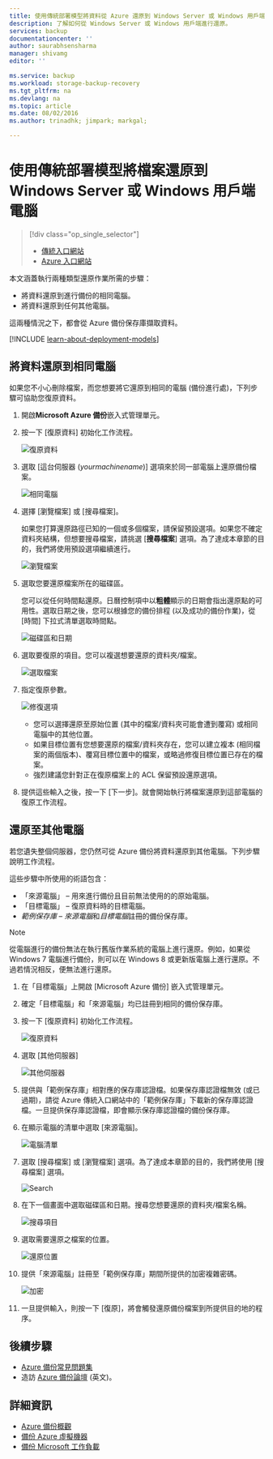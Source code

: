 ```yaml
---
title: 使用傳統部署模型將資料從 Azure 還原到 Windows Server 或 Windows 用戶端 | Microsoft Docs
description: 了解如何從 Windows Server 或 Windows 用戶端進行還原。
services: backup
documentationcenter: ''
author: saurabhsensharma
manager: shivamg
editor: ''

ms.service: backup
ms.workload: storage-backup-recovery
ms.tgt_pltfrm: na
ms.devlang: na
ms.topic: article
ms.date: 08/02/2016
ms.author: trinadhk; jimpark; markgal;

---
```

# 使用傳統部署模型將檔案還原到 Windows Server 或 Windows 用戶端電腦
> [!div class="op_single_selector"]
> * [傳統入口網站](backup-azure-restore-windows-server-classic.md)
> * [Azure 入口網站](backup-azure-restore-windows-server.md)
> 
> 

本文涵蓋執行兩種類型還原作業所需的步驟：

* 將資料還原到進行備份的相同電腦。
* 將資料還原到任何其他電腦。

這兩種情況之下，都會從 Azure 備份保存庫擷取資料。

[!INCLUDE [learn-about-deployment-models](../../includes/learn-about-deployment-models-classic-include.md)]

## 將資料還原到相同電腦
如果您不小心刪除檔案，而您想要將它還原到相同的電腦 (備份進行處)，下列步驟可協助您復原資料。

1. 開啟**Microsoft Azure 備份**嵌入式管理單元。
2. 按一下 [復原資料] 初始化工作流程。
   
    ![復原資料](./media/backup-azure-restore-windows-server-classic/recover.png)
3. 選取 [這台伺服器 (*yourmachinename*)] 選項來於同一部電腦上還原備份檔案。
   
    ![相同電腦](./media/backup-azure-restore-windows-server-classic/samemachine.png)
4. 選擇 [瀏覽檔案] 或 [搜尋檔案]。
   
    如果您打算還原路徑已知的一個或多個檔案，請保留預設選項。如果您不確定資料夾結構，但想要搜尋檔案，請挑選 [**搜尋檔案**] 選項。為了達成本章節的目的，我們將使用預設選項繼續進行。
   
    ![瀏覽檔案](./media/backup-azure-restore-windows-server-classic/browseandsearch.png)
5. 選取您要還原檔案所在的磁碟區。
   
    您可以從任何時間點還原。日曆控制項中以**粗體**顯示的日期會指出還原點的可用性。選取日期之後，您可以根據您的備份排程 (以及成功的備份作業)，從 [時間] 下拉式清單選取時間點。
   
    ![磁碟區和日期](./media/backup-azure-restore-windows-server-classic/volanddate.png)
6. 選取要復原的項目。您可以複選想要還原的資料夾/檔案。
   
    ![選取檔案](./media/backup-azure-restore-windows-server-classic/selectfiles.png)
7. 指定復原參數。
   
    ![修復選項](./media/backup-azure-restore-windows-server-classic/recoveroptions.png)
   
   * 您可以選擇還原至原始位置 (其中的檔案/資料夾可能會遭到覆寫) 或相同電腦中的其他位置。
   * 如果目標位置有您想要還原的檔案/資料夾存在，您可以建立複本 (相同檔案的兩個版本)、覆寫目標位置中的檔案，或略過修復目標位置已存在的檔案。
   * 強烈建議您針對正在復原檔案上的 ACL 保留預設還原選項。
8. 提供這些輸入之後，按一下 [下一步]。就會開始執行將檔案還原到這部電腦的復原工作流程。

## 還原至其他電腦
若您遺失整個伺服器，您仍然可從 Azure 備份將資料還原到其他電腦。下列步驟說明工作流程。

這些步驟中所使用的術語包含：

* 「來源電腦」 – 用來進行備份且目前無法使用的的原始電腦。
* 「目標電腦」 – 復原資料時的目標電腦。
* *範例保存庫* – *來源電腦*和*目標電腦*註冊的備份保存庫。<br/>

> [!NOTE]
> 從電腦進行的備份無法在執行舊版作業系統的電腦上進行還原。例如，如果從 Windows 7 電腦進行備份，則可以在 Windows 8 或更新版電腦上進行還原。不過若情況相反，便無法進行還原。
> 
> 

1. 在「目標電腦」上開啟 [Microsoft Azure 備份] 嵌入式管理單元。
2. 確定「目標電腦」和「來源電腦」均已註冊到相同的備份保存庫。
3. 按一下 [復原資料] 初始化工作流程。
   
    ![復原資料](./media/backup-azure-restore-windows-server-classic/recover.png)
4. 選取 [其他伺服器]
   
    ![其他伺服器](./media/backup-azure-restore-windows-server-classic/anotherserver.png)
5. 提供與「範例保存庫」相對應的保存庫認證檔。如果保存庫認證檔無效 (或已過期)，請從 Azure 傳統入口網站中的「範例保存庫」下載新的保存庫認證檔。一旦提供保存庫認證檔，即會顯示保存庫認證檔的備份保存庫。
6. 在顯示電腦的清單中選取 [來源電腦]。
   
    ![電腦清單](./media/backup-azure-restore-windows-server-classic/machinelist.png)
7. 選取 [搜尋檔案] 或 [瀏覽檔案] 選項。為了達成本章節的目的，我們將使用 [搜尋檔案] 選項。
   
    ![Search](./media/backup-azure-restore-windows-server-classic/search.png)
8. 在下一個畫面中選取磁碟區和日期。搜尋您想要還原的資料夾/檔案名稱。
   
    ![搜尋項目](./media/backup-azure-restore-windows-server-classic/searchitems.png)
9. 選取需要還原之檔案的位置。
   
    ![還原位置](./media/backup-azure-restore-windows-server-classic/restorelocation.png)
10. 提供「來源電腦」註冊至「範例保存庫」期間所提供的加密複雜密碼。
    
    ![加密](./media/backup-azure-restore-windows-server-classic/encryption.png)
11. 一旦提供輸入，則按一下 [復原]，將會觸發還原備份檔案到所提供目的地的程序。

## 後續步驟
* [Azure 備份常見問題集](backup-azure-backup-faq.md)
* 造訪 [Azure 備份論壇](http://go.microsoft.com/fwlink/p/?LinkId=290933) (英文)。

## 詳細資訊
* [Azure 備份概觀](http://go.microsoft.com/fwlink/p/?LinkId=222425)
* [備份 Azure 虛擬機器](backup-azure-vms-introduction.md)
* [備份 Microsoft 工作負載](backup-azure-dpm-introduction.md)

<!---HONumber=AcomDC_0803_2016-->
